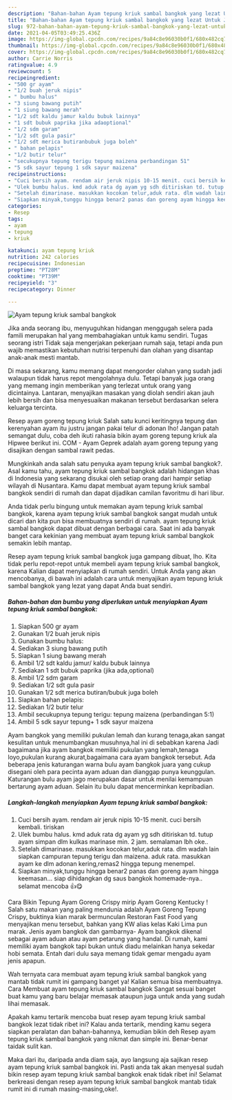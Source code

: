 ```yaml
---
description: "Bahan-bahan Ayam tepung kriuk sambal bangkok yang lezat Untuk Jualan"
title: "Bahan-bahan Ayam tepung kriuk sambal bangkok yang lezat Untuk Jualan"
slug: 972-bahan-bahan-ayam-tepung-kriuk-sambal-bangkok-yang-lezat-untuk-jualan
date: 2021-04-05T03:49:25.436Z
image: https://img-global.cpcdn.com/recipes/9a84c8e96030b0f1/680x482cq70/ayam-tepung-kriuk-sambal-bangkok-foto-resep-utama.jpg
thumbnail: https://img-global.cpcdn.com/recipes/9a84c8e96030b0f1/680x482cq70/ayam-tepung-kriuk-sambal-bangkok-foto-resep-utama.jpg
cover: https://img-global.cpcdn.com/recipes/9a84c8e96030b0f1/680x482cq70/ayam-tepung-kriuk-sambal-bangkok-foto-resep-utama.jpg
author: Carrie Norris
ratingvalue: 4.9
reviewcount: 5
recipeingredient:
- "500 gr ayam"
- "1/2 buah jeruk nipis"
- " bumbu halus"
- "3 siung bawang putih"
- "1 siung bawang merah"
- "1/2 sdt kaldu jamur kaldu bubuk lainnya"
- "1 sdt bubuk paprika jika adaoptional"
- "1/2 sdm garam"
- "1/2 sdt gula pasir"
- "1/2 sdt merica butiranbubuk juga boleh"
- " bahan pelapis"
- "1/2 butir telur"
- "secukupnya tepung terigu tepung maizena perbandingan 51"
- "5 sdk sayur tepung 1 sdk sayur maizena"
recipeinstructions:
- "Cuci bersih ayam. rendam air jeruk nipis 10-15 menit. cuci bersih kembali. tiriskan"
- "Ulek bumbu halus. kmd aduk rata dg ayam yg sdh ditiriskan td. tutup ayam simpan dlm kulkas marinase min. 2 jam. semalaman lbh oke.."
- "Setelah dimarinase. masukkan kocokan telur,aduk rata. dlm wadah lain siapkan campuran tepung terigu dan maizena. aduk rata. masukkan ayam ke dlm adonan kering,remas2 hingga tepung menempel."
- "Siapkan minyak,tunggu hingga benar2 panas dan goreng ayam hingga keemasan... siap dihidangkan dg saus bangkok homemade-nya.. selamat mencoba 👍😋"
categories:
- Resep
tags:
- ayam
- tepung
- kriuk

katakunci: ayam tepung kriuk 
nutrition: 242 calories
recipecuisine: Indonesian
preptime: "PT28M"
cooktime: "PT39M"
recipeyield: "3"
recipecategory: Dinner

---
```



![Ayam tepung kriuk sambal bangkok](https://img-global.cpcdn.com/recipes/9a84c8e96030b0f1/680x482cq70/ayam-tepung-kriuk-sambal-bangkok-foto-resep-utama.jpg)

Jika anda seorang ibu, menyuguhkan hidangan menggugah selera pada famili merupakan hal yang membahagiakan untuk kamu sendiri. Tugas seorang istri Tidak saja mengerjakan pekerjaan rumah saja, tetapi anda pun wajib memastikan kebutuhan nutrisi terpenuhi dan olahan yang disantap anak-anak mesti mantab.

Di masa  sekarang, kamu memang dapat mengorder olahan yang sudah jadi walaupun tidak harus repot mengolahnya dulu. Tetapi banyak juga orang yang memang ingin memberikan yang terlezat untuk orang yang dicintainya. Lantaran, menyajikan masakan yang diolah sendiri akan jauh lebih bersih dan bisa menyesuaikan makanan tersebut berdasarkan selera keluarga tercinta. 

Resep ayam goreng tepung kriuk Salah satu kunci keritingnya tepung dan kerenyahan ayam itu justru jangan pakai telur di adonan lho! Jangan patah semangat dulu, coba deh ikuti rahasia bikin ayam goreng tepung kriuk ala Hipwee berikut ini. COM - Ayam Geprek adalah ayam goreng tepung yang disajikan dengan sambal rawit pedas.

Mungkinkah anda salah satu penyuka ayam tepung kriuk sambal bangkok?. Asal kamu tahu, ayam tepung kriuk sambal bangkok adalah hidangan khas di Indonesia yang sekarang disukai oleh setiap orang dari hampir setiap wilayah di Nusantara. Kamu dapat membuat ayam tepung kriuk sambal bangkok sendiri di rumah dan dapat dijadikan camilan favoritmu di hari libur.

Anda tidak perlu bingung untuk memakan ayam tepung kriuk sambal bangkok, karena ayam tepung kriuk sambal bangkok sangat mudah untuk dicari dan kita pun bisa membuatnya sendiri di rumah. ayam tepung kriuk sambal bangkok dapat dibuat dengan berbagai cara. Saat ini ada banyak banget cara kekinian yang membuat ayam tepung kriuk sambal bangkok semakin lebih mantap.

Resep ayam tepung kriuk sambal bangkok juga gampang dibuat, lho. Kita tidak perlu repot-repot untuk membeli ayam tepung kriuk sambal bangkok, karena Kalian dapat menyiapkan di rumah sendiri. Untuk Anda yang akan mencobanya, di bawah ini adalah cara untuk menyajikan ayam tepung kriuk sambal bangkok yang lezat yang dapat Anda buat sendiri.

<!--inarticleads1-->

##### Bahan-bahan dan bumbu yang diperlukan untuk menyiapkan Ayam tepung kriuk sambal bangkok:

1. Siapkan 500 gr ayam
1. Gunakan 1/2 buah jeruk nipis
1. Gunakan  bumbu halus:
1. Sediakan 3 siung bawang putih
1. Siapkan 1 siung bawang merah
1. Ambil 1/2 sdt kaldu jamur/ kaldu bubuk lainnya
1. Sediakan 1 sdt bubuk paprika (jika ada,optional)
1. Ambil 1/2 sdm garam
1. Sediakan 1/2 sdt gula pasir
1. Gunakan 1/2 sdt merica butiran/bubuk juga boleh
1. Siapkan  bahan pelapis:
1. Sediakan 1/2 butir telur
1. Ambil secukupnya tepung terigu: tepung maizena (perbandingan 5:1)
1. Ambil 5 sdk sayur tepung+ 1 sdk sayur maizena


Ayam bangkok yang memiliki pukulan lemah dan kurang tenaga,akan sangat kesulitan untuk menumbangkan musuhnya,hal ini di sebabkan karena Jadi bagaimana jika ayam bangkok memiliki pukulan yang lemah,tenaga loyo,pukulan kurang akurat,bagaimana cara ayam bangkok tersebut. Ada beberapa jenis katurangan warna bulu ayam bangkok juara yang cukup disegani oleh para pecinta ayam aduan dan dianggap punya keunggulan. Katurangan bulu ayam jago merupakan dasar untuk menilai kemampuan bertarung ayam aduan. Selain itu bulu dapat mencerminkan kepribadian. 

<!--inarticleads2-->

##### Langkah-langkah menyiapkan Ayam tepung kriuk sambal bangkok:

1. Cuci bersih ayam. rendam air jeruk nipis 10-15 menit. cuci bersih kembali. tiriskan
1. Ulek bumbu halus. kmd aduk rata dg ayam yg sdh ditiriskan td. tutup ayam simpan dlm kulkas marinase min. 2 jam. semalaman lbh oke..
1. Setelah dimarinase. masukkan kocokan telur,aduk rata. dlm wadah lain siapkan campuran tepung terigu dan maizena. aduk rata. masukkan ayam ke dlm adonan kering,remas2 hingga tepung menempel.
1. Siapkan minyak,tunggu hingga benar2 panas dan goreng ayam hingga keemasan... siap dihidangkan dg saus bangkok homemade-nya.. selamat mencoba 👍😋


Cara Bikin Tepung Ayam Goreng Crispy mirip Ayam Goreng Kentucky ! Salah satu makan yang paling mendunia adalah Ayam Goreng Tepung Crispy, buktinya kian marak bermunculan Restoran Fast Food yang menyajikan menu tersebut, bahkan yang KW alias kelas Kaki Lima pun marak. Jenis ayam bangkok dan gambarnya- Ayam bangkok dikenal sebagai ayam aduan atau ayam petarung yang handal. Di rumah, kami memiliki ayam bangkok tapi bukan untuk diadu melainkan hanya sekedar hobi semata. Entah dari dulu saya memang tidak gemar mengadu ayam jenis apapun. 

Wah ternyata cara membuat ayam tepung kriuk sambal bangkok yang mantab tidak rumit ini gampang banget ya! Kalian semua bisa membuatnya. Cara Membuat ayam tepung kriuk sambal bangkok Sangat sesuai banget buat kamu yang baru belajar memasak ataupun juga untuk anda yang sudah lihai memasak.

Apakah kamu tertarik mencoba buat resep ayam tepung kriuk sambal bangkok lezat tidak ribet ini? Kalau anda tertarik, mending kamu segera siapkan peralatan dan bahan-bahannya, kemudian bikin deh Resep ayam tepung kriuk sambal bangkok yang nikmat dan simple ini. Benar-benar taidak sulit kan. 

Maka dari itu, daripada anda diam saja, ayo langsung aja sajikan resep ayam tepung kriuk sambal bangkok ini. Pasti anda tak akan menyesal sudah bikin resep ayam tepung kriuk sambal bangkok enak tidak ribet ini! Selamat berkreasi dengan resep ayam tepung kriuk sambal bangkok mantab tidak rumit ini di rumah masing-masing,oke!.

